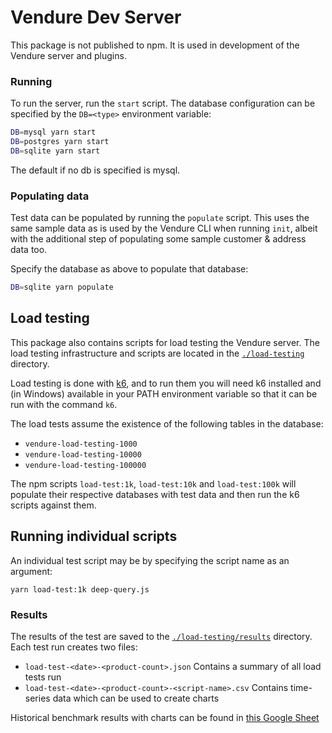 # Vendure Dev Server

This package is not published to npm. It is used in development of the Vendure server and plugins.

### Running

To run the server, run the `start` script. The database configuration can be specified by the `DB=<type>` environment variable:

```bash
DB=mysql yarn start
DB=postgres yarn start
DB=sqlite yarn start
```

The default if no db is specified is mysql.

### Populating data

Test data can be populated by running the `populate` script. This uses the same sample data as is used by the Vendure CLI when running `init`, albeit with the additional step of populating some sample customer & address data too.

Specify the database as above to populate that database:

```bash
DB=sqlite yarn populate
```

## Load testing

This package also contains scripts for load testing the Vendure server. The load testing infrastructure and scripts are located in the [`./load-testing`](./load-testing) directory.

Load testing is done with [k6](https://docs.k6.io/), and to run them you will need k6 installed and (in Windows) available in your PATH environment variable so that it can be run with the command `k6`.

The load tests assume the existence of the following tables in the  database:

* `vendure-load-testing-1000`
* `vendure-load-testing-10000`
* `vendure-load-testing-100000`

The npm scripts `load-test:1k`, `load-test:10k` and `load-test:100k` will populate their respective databases with test data and then run the k6 scripts against them.

## Running individual scripts

An individual test script may be by specifying the script name as an argument:

```
yarn load-test:1k deep-query.js
```

### Results

The results of the test are saved to the [`./load-testing/results`](./load-testing/results) directory. Each test run creates two files:

* `load-test-<date>-<product-count>.json` Contains a summary of all load tests run
* `load-test-<date>-<product-count>-<script-name>.csv` Contains time-series data which can be used to create charts

Historical benchmark results with charts can be found in [this Google Sheet](https://docs.google.com/spreadsheets/d/1UaNhmokbNmKDehrnh4m9XO6-DJte-AI-l_Lnji47Qn8/edit?usp=sharing)
